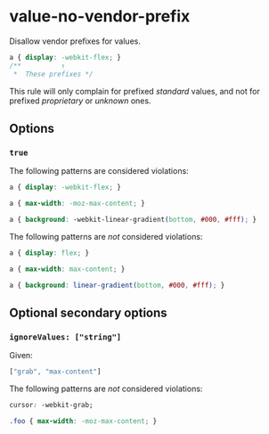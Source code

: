 # value-no-vendor-prefix

Disallow vendor prefixes for values.

```css
a { display: -webkit-flex; }
/**          ↑
 *  These prefixes */
```

This rule will only complain for prefixed *standard* values, and not for prefixed *proprietary* or *unknown* ones.

## Options

### `true`

The following patterns are considered violations:

```css
a { display: -webkit-flex; }
```

```css
a { max-width: -moz-max-content; }
```

```css
a { background: -webkit-linear-gradient(bottom, #000, #fff); }
```

The following patterns are *not* considered violations:

```css
a { display: flex; }
```

```css
a { max-width: max-content; }
```

```css
a { background: linear-gradient(bottom, #000, #fff); }
```

## Optional secondary options

### `ignoreValues: ["string"]`

Given:

```js
["grab", "max-content"]
```

The following patterns are *not* considered violations:

```css
cursor: -webkit-grab;
```

```css
.foo { max-width: -moz-max-content; }
```
